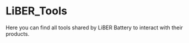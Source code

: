 # LiBER_Tools

Here you can find all tools shared by LiBER Battery to interact with their products.
